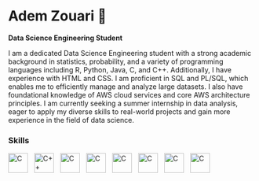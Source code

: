 # Adem Zouari 👋
**Data Science Engineering Student**


I am a dedicated Data Science Engineering student with a strong academic background in statistics, probability, and a variety of programming languages including R, Python, Java, C, and C++. Additionally, I have experience with HTML and CSS. I am proficient in SQL and PL/SQL, which enables me to efficiently manage and analyze large datasets. I also have foundational knowledge of AWS cloud services and core AWS architecture principles. I am currently seeking a summer internship in data analysis, eager to apply my diverse skills to real-world projects and gain more experience in the field of data science.

### Skills
<img align="left" alt="C" width=40px style="padding-right:10px;" src="https://cdn.jsdelivr.net/gh/devicons/devicon@latest/icons/c/c-original.svg" />
<img align="left" alt="C++" width=40px style="padding-right:10px;" src="https://cdn.jsdelivr.net/gh/devicons/devicon@latest/icons/cplusplus/cplusplus-original.svg" />
<img align="left" alt="C" width=40px style="padding-right:10px;" src="https://cdn.jsdelivr.net/gh/devicons/devicon@latest/icons/java/java-original.svg" />
<img align="left" alt="C" width=40px style="padding-right:10px;" src="https://cdn.jsdelivr.net/gh/devicons/devicon@latest/icons/python/python-original.svg" />
<img align="left" alt="C" width=40px style="padding-right:10px;" src="https://cdn.jsdelivr.net/gh/devicons/devicon@latest/icons/mysql/mysql-original.svg" />
<img align="left" alt="C" width=40px style="padding-right:10px;" src="https://cdn.jsdelivr.net/gh/devicons/devicon@latest/icons/html5/html5-original.svg" />
<img align="left" alt="C" width=40px style="padding-right:10px;" src="https://cdn.jsdelivr.net/gh/devicons/devicon@latest/icons/css3/css3-original.svg" />
<img align="left" alt="C" width=40px style="padding-right:10px;" src="https://cdn.jsdelivr.net/gh/devicons/devicon@latest/icons/amazonwebservices/amazonwebservices-original-wordmark.svg" />


          
<!--
**Adem-Zouari/Adem-Zouari** is a ✨ _special_ ✨ repository because its `README.md` (this file) appears on your GitHub profile.

Here are some ideas to get you started:

- 🔭 I’m currently working on ...
- 🌱 I’m currently learning ...
- 👯 I’m looking to collaborate on ...
- 🤔 I’m looking for help with ...
- 💬 Ask me about ...
- 📫 How to reach me: ademzouari55@gmail.com
- 😄 Pronouns: ...
- ⚡ Fun fact: ...
-->
